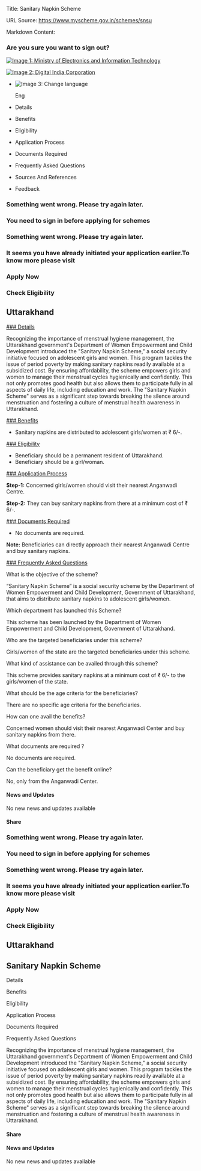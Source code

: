 Title: Sanitary Napkin Scheme

URL Source: https://www.myscheme.gov.in/schemes/snsu

Markdown Content:
### Are you sure you want to sign out?

[![Image 1: Ministry of Electronics and Information Technology](https://cdn.myscheme.in/images/logos/emblem-black.svg)](https://www.myscheme.gov.in/)

[![Image 2: Digital India Corporation](https://cdn.myscheme.in/images/logos/digital-india-black.svg)](https://www.digitalindia.gov.in/)

*   ![Image 3: Change language](blob:https://www.myscheme.gov.in/b9a31d3949b1882a09ed2f8508d538f3)
    
    Eng
    

*   Details
*   Benefits
*   Eligibility
*   Application Process
*   Documents Required
*   Frequently Asked Questions
*   Sources And References
*   Feedback

### Something went wrong. Please try again later.

### 

### You need to sign in before applying for schemes

### Something went wrong. Please try again later.

### It seems you have already initiated your application earlier.To know more please visit

### Apply Now

### Check Eligibility

Uttarakhand
-----------

[### Details](https://www.myscheme.gov.in/schemes/snsu#details)

Recognizing the importance of menstrual hygiene management, the Uttarakhand government's Department of Women Empowerment and Child Development introduced the "Sanitary Napkin Scheme," a social security initiative focused on adolescent girls and women. This program tackles the issue of period poverty by making sanitary napkins readily available at a subsidized cost. By ensuring affordability, the scheme empowers girls and women to manage their menstrual cycles hygienically and confidently. This not only promotes good health but also allows them to participate fully in all aspects of daily life, including education and work. The "Sanitary Napkin Scheme" serves as a significant step towards breaking the silence around menstruation and fostering a culture of menstrual health awareness in Uttarakhand.

[### Benefits](https://www.myscheme.gov.in/schemes/snsu#benefits)

*   Sanitary napkins are distributed to adolescent girls/women at ₹ 6/-.

[### Eligibility](https://www.myscheme.gov.in/schemes/snsu#eligibility)

*   Beneficiary should be a permanent resident of Uttarakhand.
*   Beneficiary should be a girl/woman.

[### Application Process](https://www.myscheme.gov.in/schemes/snsu#application-process)

**Step-1:** Concerned girls/women should visit their nearest Anganwadi Centre.

**Step-2:** They can buy sanitary napkins from there at a minimum cost of ₹ 6/-.

[### Documents Required](https://www.myscheme.gov.in/schemes/snsu#documents-required)

*   No documents are required.

**Note:** Beneficiaries can directly approach their nearest Anganwadi Centre and buy sanitary napkins.

[### Frequently Asked Questions](https://www.myscheme.gov.in/schemes/snsu#faqs)

What is the objective of the scheme?

“Sanitary Napkin Scheme” is a social security scheme by the Department of Women Empowerment and Child Development, Government of Uttarakhand, that aims to distribute sanitary napkins to adolescent girls/women.

Which department has launched this Scheme?

This scheme has been launched by the Department of Women Empowerment and Child Development, Government of Uttarakhand.

Who are the targeted beneficiaries under this scheme?

Girls/women of the state are the targeted beneficiaries under this scheme.

What kind of assistance can be availed through this scheme?

This scheme provides sanitary napkins at a minimum cost of ₹ 6/- to the girls/women of the state.

What should be the age criteria for the beneficiaries?

There are no specific age criteria for the beneficiaries.

How can one avail the benefits?

Concerned women should visit their nearest Anganwadi Center and buy sanitary napkins from there.

What documents are required ?

No documents are required.

Can the beneficiary get the benefit online?

No, only from the Anganwadi Center.

#### News and Updates

No new news and updates available

#### Share

### Something went wrong. Please try again later.

### 

### You need to sign in before applying for schemes

### Something went wrong. Please try again later.

### It seems you have already initiated your application earlier.To know more please visit

### Apply Now

### Check Eligibility

Uttarakhand
-----------

Sanitary Napkin Scheme
----------------------

Details

Benefits

Eligibility

Application Process

Documents Required

Frequently Asked Questions

Recognizing the importance of menstrual hygiene management, the Uttarakhand government's Department of Women Empowerment and Child Development introduced the "Sanitary Napkin Scheme," a social security initiative focused on adolescent girls and women. This program tackles the issue of period poverty by making sanitary napkins readily available at a subsidized cost. By ensuring affordability, the scheme empowers girls and women to manage their menstrual cycles hygienically and confidently. This not only promotes good health but also allows them to participate fully in all aspects of daily life, including education and work. The "Sanitary Napkin Scheme" serves as a significant step towards breaking the silence around menstruation and fostering a culture of menstrual health awareness in Uttarakhand.

#### Share

#### News and Updates

No new news and updates available
